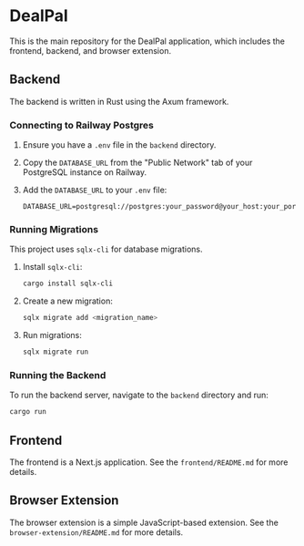 # DealPal

This is the main repository for the DealPal application, which includes the frontend, backend, and browser extension.

## Backend

The backend is written in Rust using the Axum framework.

### Connecting to Railway Postgres

1.  Ensure you have a `.env` file in the `backend` directory.
2.  Copy the `DATABASE_URL` from the "Public Network" tab of your PostgreSQL instance on Railway.
3.  Add the `DATABASE_URL` to your `.env` file:

    ```
    DATABASE_URL=postgresql://postgres:your_password@your_host:your_port/your_db
    ```

### Running Migrations

This project uses `sqlx-cli` for database migrations.

1.  Install `sqlx-cli`:

    ```bash
    cargo install sqlx-cli
    ```

2.  Create a new migration:

    ```bash
    sqlx migrate add <migration_name>
    ```

3.  Run migrations:

    ```bash
    sqlx migrate run
    ```

### Running the Backend

To run the backend server, navigate to the `backend` directory and run:

```bash
cargo run
```

## Frontend

The frontend is a Next.js application. See the `frontend/README.md` for more details.

## Browser Extension

The browser extension is a simple JavaScript-based extension. See the `browser-extension/README.md` for more details.
